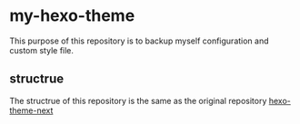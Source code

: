 # my-hexo-theme

This purpose of this repository is to backup myself configuration and custom style file.

## structrue

The structrue of this repository is the same as the original repository [hexo-theme-next](https://github.com/iissnan/hexo-theme-next)
